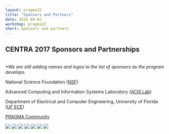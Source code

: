 ```yaml
---
layout: pragma32
title: "Sponsors and Partners"
date: 2016-09-02
workshop: pragma32
short: Sponsors and partners
---
```


## CENTRA 2017 Sponsors and Partnerships
<br />
<i>*We are still adding names and logos to the list of sponsors as the program develops.</i> <br />

National Science Foundation (<a href="https://www.nsf.gov/" target="_blank">NSF</a>) <br />

Advanced Computing and Information Systems Laboratory (<a href="https://www.acis.ufl.edu" target="_blank">ACIS Lab</a>) <br />

Department of Electrical and Computer Engineering, University of Florida (<a href="https://www.ece.ufl.edu" target="_blank">UF ECE</a>) <br />

<a href="http://www.pragma-grid.net/people/">PRAGMA Community</a> <br/>

<div id="sponsors">
    <img src="/img/acis_signature_blue02.jpg" />
    <img src="/img/A_T_T.png" />
    <img src="/img/CECEA_LOGO_v.jpg" />
    <img src="/img/ece.jpg" />
    <img src="/img/2_logo-nict-en.png" />
    <img src="/img/nsf1_for_web.jpg" />
    <img src="/img/UF.png" />
</div>